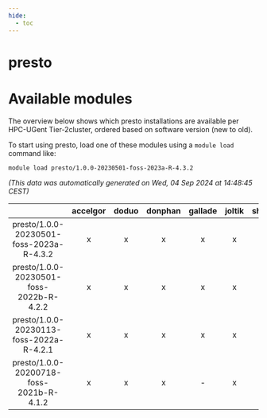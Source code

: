 ```yaml
---
hide:
  - toc
---
```


presto
======

# Available modules


The overview below shows which presto installations are available per HPC-UGent Tier-2cluster, ordered based on software version (new to old).

To start using presto, load one of these modules using a `module load` command like:

```shell
module load presto/1.0.0-20230501-foss-2023a-R-4.3.2
```

*(This data was automatically generated on Wed, 04 Sep 2024 at 14:48:45 CEST)*  

| |accelgor|doduo|donphan|gallade|joltik|shinx|skitty|
| :---: | :---: | :---: | :---: | :---: | :---: | :---: | :---: |
|presto/1.0.0-20230501-foss-2023a-R-4.3.2|x|x|x|x|x|x|x|
|presto/1.0.0-20230501-foss-2022b-R-4.2.2|x|x|x|x|x|-|x|
|presto/1.0.0-20230113-foss-2022a-R-4.2.1|x|x|x|x|x|-|x|
|presto/1.0.0-20200718-foss-2021b-R-4.1.2|x|x|x|-|x|-|x|
